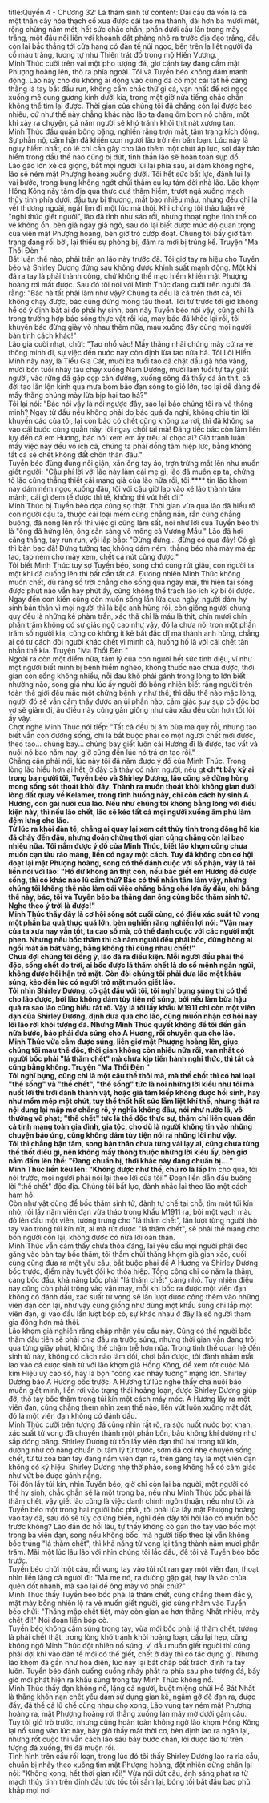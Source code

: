 title:Quyển 4 - Chương 32: Lá thăm sinh tử
content:
Dải cầu đá vốn là cả một thân cây hóa thạch cổ xưa được cải tạo mà thành, dài hơn ba mươi mét, rộng chừng năm mét, hết sức chắc chắn, phần dưới cầu lẩn trong mây trắng, một đầu nối liền với khoảnh đất phảng nhô ra trước địa đạo trắng, đầu còn lại bắc thẳng tới cửa hang có đàn tế núi ngọc, bên trên la liệt người đá cổ màu trắng, tương tự như Thiên trát đồ trong mộ Hiến Vương.<br>Minh Thúc cưỡi trên vai một pho tượng đá, giơ cánh tay đang cầm mật Phượng hoàng lên, thò ra phía ngoài. Tôi và Tuyền béo không dám manh động. Lão này cho dù không ai động vào cũng đã có một cái tật hễ căng thằng là tay bắt đầu run, không cầm chắc thứ gì cả, vạn nhất để rơi ngọc xuống mê cung gương kính dưới kia, trong một giờ nửa tiếng chắc chắn không thể tìm lại được. Thời gian của chúng tôi đã chẳng còn lại được bao nhiêu, cứ như thế này chẳng khác nào lão ta đang ôm bom nổ chậm, một khi xảy ra chuyện, cả năm người sẽ khó tránh khỏi thịt nát xương tan.<br>Minh Thúc đầu quấn bông băng, nghiến răng trợn mắt, tâm trạng kích động. Sự phẫn nộ, căm hận đã khiến con người lão trở nên bấn loạn. Lúc này là nguy hiểm nhất, có lẽ chỉ cần gây cho lão thêm một chút áp lực, sợi dây bảo hiểm trong đầu thế nào cũng bị đứt, tinh thần lão sẽ hoàn toàn sụp đổ.<br>Lão gào lớn xé cả giọng, bắt mọi người lùi lại phía sau, ai dám không nghe, lão sẽ ném mật Phượng hoàng xuống dưới. Tôi hết sức bất lực, đành lui lại vài bước, trong bụng không ngớt chửi thầm cụ kụ tám đời nhà lão. Lão khọm Hồng Kông này tâm địa quả thực quá thâm hiểm, trượt ngã xuống mạch thủy tinh phía dưới, đầu tuy bị thương, mất bao nhiêu máu, nhưng đều chỉ là vết thương ngoài, ngất lịm đi một lúc mà thôi. Khi chúng tôi thảo luận về "nghi thức giết người", lão đã tỉnh như sáo rồi, nhưng thoạt nghe tình thế có vẻ không ổn, bèn giả ngây giả ngô, sau đó lại biết được mức độ quan trọng của viên mật Phượng hoàng, bèn giở trò cướp đoạt. Chúng tôi bấy giờ tâm trạng đang rối bời, lại thiếu sự phòng bị, đâm ra mới bị trúng kế. Truyện "Ma Thổi Đèn " <br>Bất luận thế nào, phải trấn an lão này trước đã. Tôi giơ tay ra hiệu cho Tuyền béo và Shirley Dương đứng sau không được khinh suất manh động. Một khi đã ra tay là phải thành công, chứ không thể mạo hiểm khiến mật Phượng hoàng rơi mất được. Sau đó tôi nói với Minh Thúc đang cưỡi trên người đá rằng: "Bác hà tất phải làm như vậy? Chúng ta đều là cá trên thớt cả, tôi không chạy được, bác cũng đừng mong tẩu thoát. Tôi từ trước tới giờ không hề có ý định bắt ai đó phải hy sinh, ban nãy Tuyền béo nói vậy, cũng chỉ là trong trường hợp bác sống thực vật rồi kia, may bác đã khỏe lại rồi, tôi khuyên bác đừng giày vò nhau thêm nữa, mau xuống đây cùng mọi người bàn tính cách khác!"<br>Lão già cười nhạt, chửi: "Tao nhổ vào! Mấy thằng nhãi chúng mày cứ ra vẻ thông minh đi, sự việc đến nước này còn định lừa tao nữa hả. Tôi Lôi Hiển Minh này này, là Tiểu Gia Cát, mười ba tuổi tao đã chặt đầu gà hóa vàng, mười bốn tuổi nhảy tàu chạy xuống Nam Dương, mười lăm tuổi tự tay giết người, vào rừng đã gặp cọp cản đường, xuống sông đã thấy cá ăn thịt, cả đời tao lăn lộn kinh qua mưa bom bão đạn sóng to gió lớn, tao lại dễ dàng để mấy thằng chúng mày lừa bịp hại tao hả?"<br>Tôi lại nói: "Bác nói vậy là nói ngược đấy, sao lại bảo chúng tôi ra vẻ thông minh? Ngay từ đầu nếu không phải do bác quá đa nghi, không chịu tin lời khuyến cáo của tôi, lại còn bảo có chết cũng không xa rời, thì đã không sa vào cái bước cùng quẫn này, lời ngay chối tai mà! Đáng tiếc bác còn làm liên lụy đến cả em Hương, bác nói xem em ấy trêu ai chọc ai? Giờ tranh luận mấy việc này đều vô ích cả, chúng ta phải đồng tâm hiệp lưc, bằng không tất cả sẽ chết không đất chôn thân đâu."<br>Tuyền béo đùng đùng nổi giận, xắn ống tay áo, trợn trừng mắt lên như muốn giết người: "Cậu phí lời với lão này làm cái mẹ gì, lão đã muốn ép ta, chứng tỏ lão cũng thẳng thiết cái mạng già của lão nữa rồi, tôi **** tin lão khọm này dám ném ngọc xuống đâu, tôi với cậu giờ lao vào xé lão thành tám mảnh, cái gì đem tế được thì tế, không thì vứt hết đi!"<br>Minh Thúc bị Tuyền bèo dọa cũng sợ thật. Thời gian vừa qua lão đã hiểu rõ con người cậu ta, thuộc cái loại mềm cũng chẳng nắn, rắn cũng chẳng buông, đã nóng lên rồi thì việc gì cũng làm sất, nói như lời của Tuyền béo thì là "ông đã hứng lên, ông sẵn sàng vô mông cả Vương Mẫu." Lão đã hơi căng thẳng, tay run run, vội lắp bắp: "Đừng đừng... đừng có qua đây! Có gì thì bàn bạc đã! Đừng tưởng tao không dám ném, thằng béo nhà mày mà ép tao, tao ném cho mày xem, chết cả nút cũng được."<br>Tôi biết Minh Thúc tuy sợ Tuyền béo, song chó cùng rứt giậu, con người ta một khi đã cuống lên thì bất cần tất cả. Đương nhiên Minh Thúc không muốn chết, dù rằng số trời chẳng cho sống qua ngày mai, thì hiện tại sống được phút nào vẫn hay phút ấy, cũng không thể trách lão ích kỷ bỉ ổi được. Ngay đến con kiến cũng còn muốn sống lần lữa qua ngày, người dám hy sinh bản thân vì mọi người thì là bậc anh hùng rồi, còn giống người chung quy đều là những kẻ phàm trần, xác thâ chỉ là máu là thịt, chín mươi chín phần trăm không có sự giác ngộ cao như vậy, đó là chưa nói tron một phần trăm số người kia, cũng có không ít kẻ bất đắc dĩ mà thành anh hùng, chẳng ai có tư cách đòi người khác chết vì mình cả, huống hồ là với cái chết tàn nhẫn thế kia. Truyện "Ma Thổi Đèn " <br>Ngoài ra còn một điểm nữa, tâm lý của con người hết sức tinh diệu, ví như một người biết mình bị bệnh hiểm nghèo, không thuốc nào chữa được, thời gian còn sống không nhiều, nỗi đau khổ phải gánh trong lòng to lớn biết nhường nào, song giá như lúc ấy người đó bỗng nhiên biết rằng người trên toàn thế giới đều mắc một chứng bệnh y như thế, thì dẫu thế nào mặc lòng, người đó sẽ vẫn cảm thấy được an ủi phần nào, cảm giác suy sụp cô độc bơ vơ sẽ giảm đi, âu điều này cũng gần giống như câu xấu đều còn hơn tốt lỏi ấy vậy.<br>Chợt nghe Minh Thúc nói tiếp: "Tất cả đều bị ám bùa ma quỷ rồi, nhưng tao biết vẫn còn đường sống, chỉ là bắt buộc phải có một người chết mới được, theo tao... chúng bay... chúng bay giết luôn cái Hương đi là được, tao vất vả nuôi nó bao năm nay, giờ cũng đến lúc nó trả ơn tao rồi."<br>Chẳng cần phải nói, lúc này tôi đã năm được ý đồ của Minh Thúc. Trong lòng lão hiểu hơn ai hết, ở đây cả thảy có năm người, nếu g**t ch*t bầy kỳ ai trong ba người tôi, Tuyền béo và Shirley Dương, lão cũng sẽ đừng hòng mong sống sót thoát khỏi đây. Thành ra muốn thoát khỏi không gian dưới lòng đất quay về Kelamer, trong tình huống này, chỉ còn cách hy sinh A Hương, con gái nuôi của lão. Nếu như chúng tôi không bằng lòng với điều kiện này, thì nếu lão chết, lão sẽ kéo tất cả mọi người xuống âm phủ làm đệm lưng cho lão.<br>Từ lúc ra khỏi đàn tế, chẳng ai quay lại xem cát thủy tinh trong đồng hồ kia đã chảy đến đâu, nhưng đoán chừng thời gian cũng chẳng còn lại bao nhiêu nữa. Tôi nắm được ý đồ của Minh Thúc, biết lão khọm cũng chưa muốn cạn tàu ráo máng, liền có ngay một cách. Tuy đã không còn cơ hội đoạt lại mật Phượng hoàng, song có thể đánh cuộc với số phận, vậy là tôi liền nói với lão: "Hổ dữ không ăn thịt con, nếu bác giết em Hương để được sống, thì có khác nào lũ cầm thú? Bác có thể nhẫn tâm làm vậy, nhưng chúng tôi không thể nào làm cái việc chẳng bằng chó lợn ấy đâu, chi bằng thế này, bác, tôi và Tuyền béo ba thằng đan ông cùng bốc thăm sinh tử. Nghe theo ý trời là được!"<br>Minh Thúc thấy đây là cơ hội sống sót cuối cùng, có điều xác suất tử vong một phần ba quả thực quá lớn, bèn nghiến răng nghiến lợi nói: "Vận may của ta xưa nay vẫn tốt, ta cao số mà, có thể đánh cuộc với các người một phen. Nhưng nếu bốc thăm thì cả năm người đều phải bốc, đừng hòng ai ngồi mát ăn bát vàng, bằng không thì cùng nhau chết!"<br>Chưa đợi chúng tôi đồng ý, lão đã ra điều kiện. Mỗi người đều phải thề độc, sống chết do trời, ai bốc được lá thăm chết là do số mệnh ngắn ngủi, không được hối hận trở mặt. Còn đòi chúng tôi phải đưa lão một khẩu súng, kẻo đến lúc có người trở mặt muốn giết lão.<br>Tôi nhìn Shirley Dương, cô gật đầu với tôi, tôi nghĩ bụng súng thì có thể cho lão được, bởi lão không dám tùy tiện nổ súng, bởi nếu làm bừa hậu quả ra sao lão cũng hiểu rất rõ. Vậy là tôi lấy khẩu M1911 chỉ còn một viên đạn của Shirley Dương, định đưa qua cho lão, cũng muốn nhận cơ hội này lôi lão rời khỏi tượng đá. Nhưng Minh Thúc quyết không để tôi đến gần nửa bước, bảo phải đưa súng cho A Hương, rồi chuyển qua cho lão.<br>Minh Thúc vừa cầm được súng, liền giơ mật Phượng hoàng lên, giục chúng tôi mau thề độc, thời gian không còn nhiều nữa rồi, vạn nhất có người bốc phải "lá thăm chết" mà chưa kịp tiến hành nghi thức, thì tất cả cũng bằng không. Truyện "Ma Thổi Đèn " <br>Tôi nghĩ bụng, cũng chỉ là một câu thề thôi mà, mà thề chốt thì có hai loại "thề sống" và "thề chết", "thề sống" tức là nói những lời kiểu như tôi mà nuốt lời thì trời đánh thánh vật, hoặc giả tám kiếp không được hồi sinh, hay như mồm mép một chút, tuy thề thốt hết sức lẫm liệt khí thế, nhưng thật ra nội dung lại mập mờ chẳng rõ, ý nghĩa không đâu, nói như nước lã, vô thưởng vô phạt; "thề chết" tức là thề độc thực sự, thậm chí liên quan đến cả tính mạng toàn gia đình, gia tộc, cho dù là người không tin vào những chuyện báo ứng, cũng không dám tùy tiện nói ra những lời như vậy.<br>Tôi thì chẳng bận tâm, song bản thân chưa từng vái lạy ai, cũng chưa từng thề thốt điều gì, nên không mấy thông thuộc những lời kiểu ấy, bèn giơ nắm đấm lên thề: "Đang chuẩn bị, thời khắc này đang chuẩn bị... "<br>Minh Thúc liền kêu lên: "Không được như thế, chú rõ là lấp l**m cho qua, tôi nói trước, mọi người phải nói lại theo lời của tôi!" Đoạn liền dẫn đầu buông lời "thề chết" độc địa. Chúng tôi bất lực, đành nhắc lại theo lão một cách hàm hồ.<br>Còn như vật dùng để bốc thăm sinh tử, đành tự chế tại chỗ, tìm một túi kín nhỏ, rồi lấy năm viên đạn vừa tháo trong khẩu M1911 ra, bôi một vạch màu đỏ lên đầu một viên, tượng trưng cho "lá thăm chết", lần lượt từng người thò tay vào trong túi kín rút, ai mà rút được "lá thăm chết", sẽ phải thế mạng cho bốn người còn lại, không được có nửa lời oán thán.<br>Minh Thúc vẫn cảm thấy chưa thỏa đáng, lại yêu cầu mọi người phải đeo găng vào bàn tay bốc thăm, tôi thầm chửi thằng khọm già gian xảo, cuối cùng cũng đưa ra một yêu cầu, bắt buộc phải để A Hương và Shirley Dương bốc trước, điểm này tuyệt đối ko thỏa hiệp. Tổng cộng chỉ có năm lá thăm, càng bốc đầu, khả năng bốc phải "lá thăm chết" càng nhỏ. Tuy nhiên điều này cũng còn phải trông vào vận may, mỗi khi bốc ra được một viên đạn không có đánh dấu, xác suất tử vong sẽ lần lượt được công thêm vào những viên đạn còn lại, như vậy cũng giống như dùng một khẩu súng chỉ lắp một viên đạn, gí vào đầu lần lượt bóp cò, sự khác nhau ở đây là số người tham gia đông hơn mà thôi.<br>Lão khọm già nghiến răng chấp nhận yêu cầu này. Cũng có thể người bốc thăm đầu tiên sẽ phải chìa đầu ra trước súng, nhưng thời gian vẫn đang trôi qua từng giây phút, không thể chậm trễ hơn nữa. Trong tình thế quan hệ đến sinh tử này, không có cách nào làm dối, chơi bẩn được, tôi đành nhắm mắt lao vào cá cược sinh tử với lão khọm già Hồng Kông, để xem rốt cuộc Mô kim Hiệu úy cao số, hay là bọn "cõng xác nhảy tường" mạng lớn. Shirley Dương bảo A Hương bốc trước. A Hương từ lúc nghe thấy cha nuôi bảo muốn giết mình, liền rơi vào trạng thái hoảng loạn, được Shirley Dương giúp đỡ, thò tay bốc thăm trong túi kín một cách máy móc. A Hương lấy ra một viên đạn, cũng chẳng them nhìn xem thế nào, liền vứt luôn xuống mặt đất, đó là một viên đạn không có đánh dấu.<br>Minh Thúc cưỡi trên tượng đá cũng nhìn rất rõ, ra sức nuốt nước bọt khan, xác suất tử vong đã chuyển thành một phần bốn, bầu không khí dường như sắp đóng băng. Shirley Dương từ tốn lấy viên đạn thứ hai trong túi kín, dường như cô nàng chuẩn bị tâm lý từ trước, sớm đã coi nhẹ chuyện sống chết, từ từ xòa bàn tay đang nắm viên đạn ra, trên găng tay là một viên đạn không có ký hiệu. Shirley Dương nhẹ thở phào, song không hề có cảm giác như vứt bỏ được gánh nặng.<br>Tôi đón lấy túi kín, nhìn Tuyền béo, giờ chỉ còn lại ba người, một người có thể hy sinh, chắc chắn sẽ là một trong ba, nếu như Minh Thúc bốc phải lá thăm chết, vậy giết lão cũng là việc danh chính ngôn thuận, nếu như tôi và Tuyền béo một trong hai người bốc phải, tôi phải lừa lấy mật Phượng hoàng vào tay đã, sau đó sẽ tùy cơ ứng biến, nghĩ đến đây tôi hỏi lão có muốn bốc trước không? Lão đắn đo hồi lâu, tự thấy không có gan thò tay vào bốc một trong ba viên đạn, song nếu không bốc, mà người tiếp theo lại vẫn không bốc trúng "lá thăm chết", thì khả năng tử vong lại tăng thành năm mươi phần trăm. Mãi một lúc lâu lão với nhìn chúng tôi lắc đầu, để tôi và Tuyền béo bốc trước.<br>Tuyền béo chửi một câu, rồi vung tay vào túi rút ran gay một viên đạn, thoạt nhìn liền lặng cả người đi: "Mả mẹ nó, ra đường gặp gái, hay là vào chùa quên đốt nhanh, mà sao lại để ông mày vớ phải chứ?"<br>Minh Thúc thấy Tuyền béo bốc phải lá thăm chết, cũng chẳng thèm đắc ý, mặt mày bỗng nhiên lộ ra vẻ muốn giết người, giơ súng nhằm vào Tuyền béo chửi: "Thằng mập chết tiệt, mày còn gian ác hơn thằng Nhất nhiều, mày chết đi!" Nói đoạn liền bóp cò.<br>Tuyền béo không cầm súng trong tay, vừa mới bốc phải lá thăm chết, tưởng là phải chết thật, trong lòng khó tránh khỏi hoảng loạn, cầu lại hẹp, cũng không ngờ Minh Thúc đột nhiên nổ súng, vì dẫu muốn giết người thì cũng phải đợi khi vào đàn tế mới có thể giết, chết ở đây thì có tác dụng gì. Nhưng lão khọm đã gần như hóa điên, lúc này lại bất chấp bất trách định ra tay luôn. Tuyền béo đành cuống cuồng nhảy phắt ra phía sau pho tượng đá, bấy giờ mới phát hiện ra khẩu súng trong tay Minh Thúc không nổ.<br>Minh Thúc thấy đạn không nổ, lặng cả người, buột miệng chửi Hồ Bát Nhất là thằng khốn nạn chết yểu dám sử dụng gian kế, ngầm gỡ đế đạn ra, được đấy, đã thế cả lũ chế cùng nhau cho xong. Lão vung tay ném mật Phượng hoàng ra, mật Phượng hoàng rơi thẳng xuống làn mây mờ dưới gầm cầu.<br>Tuy tôi giở trò trước, nhưng cũng hoàn toàn không ngờ lão khọm Hồng Kông lại nổ súng vào lúc này, bây giờ thấy mất thời cơ, bèn định lao ra ngăn lại, nhưng rốt cuộc thì vẫn cách lão sáu bảy bước chân, lôi được lão từ trên tượng đá xuống, thì đã muộn rồi.<br>Tình hình trên cầu rối loạn, trong lúc đó tôi thấy Shirley Dương lao ra rìa cầu, chuẩn bị nhảy theo xuống tìm mật Phượng hoàng, đột nhiên dừng chân lại nói: "Không xong, hết thời gian rồi!" Vừa nói dứt câu, ánh sáng phát ra từ mạch thủy tinh trên đỉnh đầu tức tốc tối sầm lại, bóng tối bắt đầu bao phủ khắp mọi nơi